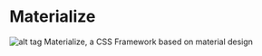 Materialize
===========
![alt tag](https://raw.github.com/dogfalo/materialize/master/images/materialize.png)
Materialize, a CSS Framework based on material design
